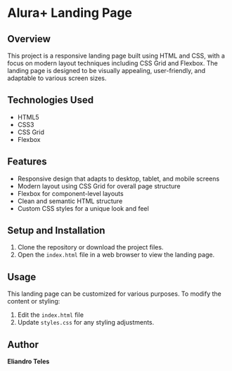 # Alura+ Landing Page

## Overview

This project is a responsive landing page built using HTML and CSS, with a focus on modern layout techniques including CSS Grid and Flexbox. The landing page is designed to be visually appealing, user-friendly, and adaptable to various screen sizes.

## Technologies Used

- HTML5
- CSS3
- CSS Grid
- Flexbox

## Features

- Responsive design that adapts to desktop, tablet, and mobile screens
- Modern layout using CSS Grid for overall page structure
- Flexbox for component-level layouts
- Clean and semantic HTML structure
- Custom CSS styles for a unique look and feel


## Setup and Installation

1. Clone the repository or download the project files.
2. Open the `index.html` file in a web browser to view the landing page.

## Usage

This landing page can be customized for various purposes. To modify the content or styling:

1. Edit the `index.html` file
2. Update `styles.css` for any styling adjustments.


## Author

**Eliandro Teles**
   
